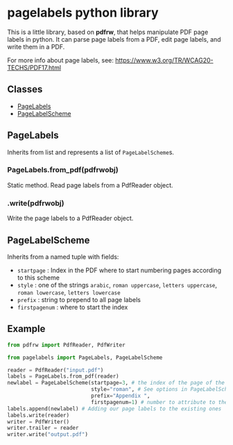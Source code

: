 # pagelabels python library

This is a little library, based on **pdfrw**, that helps manipulate PDF page labels in python.
It can parse page labels from  a PDF, edit page labels, and write them in a PDF.

For more info about page labels, see: https://www.w3.org/TR/WCAG20-TECHS/PDF17.html

## Classes
 * [PageLabels](#pagelabels)
 * [PageLabelScheme](#pagelabelscheme)

## PageLabels
Inherits from list and represents a list of `PageLabelScheme`s.

### PageLabels.from_pdf(pdfrwobj)
Static method.
Read page labels from a PdfReader object.

### .write(pdfrwobj)
Write the page labels to a PdfReader object.

## PageLabelScheme
Inherits from a named tuple with fields:
 * `startpage` : Index in the PDF where to start numbering pages according to this scheme
 * `style` : one of the strings `arabic`, `roman uppercase`, `letters uppercase`, `roman lowercase`, `letters lowercase`
 * `prefix` : string to prepend to all page labels
 * `firstpagenum` : where to start the index

## Example

```python
from pdfrw import PdfReader, PdfWriter

from pagelabels import PageLabels, PageLabelScheme

reader = PdfReader("input.pdf")
labels = PageLabels.from_pdf(reader)
newlabel = PageLabelScheme(startpage=3, # the index of the page of the PDF where the labels will start
                           style="roman", # See options in PageLabelScheme.styles()
                           prefix="Appendix ",
                           firstpagenum=1) # number to attribute to the first page of this index
labels.append(newlabel) # Adding our page labels to the existing ones
labels.write(reader)
writer = PdfWriter()
writer.trailer = reader
writer.write("output.pdf")
```